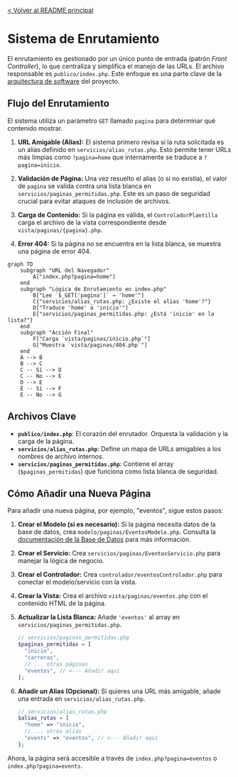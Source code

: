 [< Volver al README principal](../README.md)

# Sistema de Enrutamiento

El enrutamiento es gestionado por un único punto de entrada (patrón *Front Controller*), lo que centraliza y simplifica el manejo de las URLs. El archivo responsable es `publico/index.php`. Este enfoque es una parte clave de la [arquitectura de software](./ARQUITECTURA.md) del proyecto.

## Flujo del Enrutamiento

El sistema utiliza un parámetro `GET` llamado `pagina` para determinar qué contenido mostrar.

1.  **URL Amigable (Alias):** El sistema primero revisa si la ruta solicitada es un alias definido en `servicios/alias_rutas.php`. Esto permite tener URLs más limpias como `?pagina=home` que internamente se traduce a `?pagina=inicio`.

2.  **Validación de Página:** Una vez resuelto el alias (o si no existía), el valor de `pagina` se valida contra una lista blanca en `servicios/paginas_permitidas.php`. Este es un paso de seguridad crucial para evitar ataques de inclusión de archivos.

3.  **Carga de Contenido:** Si la página es válida, el `ControladorPlantilla` carga el archivo de la vista correspondiente desde `vista/paginas/{pagina}.php`.

4.  **Error 404:** Si la página no se encuentra en la lista blanca, se muestra una página de error 404.

```mermaid
graph TD
    subgraph "URL del Navegador"
        A["index.php?pagina=home"]
    end
    subgraph "Lógica de Enrutamiento en index.php"
        B["Lee `$_GET['pagina']` → 'home'"]
        C{"servicios/alias_rutas.php: ¿Existe el alias 'home'?"}
        D["Traduce 'home' a 'inicio'"]
        E{"servicios/paginas_permitidas.php: ¿Está 'inicio' en la lista?"}
    end
    subgraph "Acción Final"
        F["Carga `vista/paginas/inicio.php`"]
        G["Muestra `vista/paginas/404.php`"]
    end
    A --> B
    B --> C
    C -- Sí --> D
    C -- No --> E
    D --> E
    E -- Sí --> F
    E -- No --> G
```

## Archivos Clave

-   **`publico/index.php`**: El corazón del enrutador. Orquesta la validación y la carga de la página.
-   **`servicios/alias_rutas.php`**: Define un mapa de URLs amigables a los nombres de archivo internos.
-   **`servicios/paginas_permitidas.php`**: Contiene el array (`$paginas_permitidas`) que funciona como lista blanca de seguridad.

## Cómo Añadir una Nueva Página

Para añadir una nueva página, por ejemplo, "eventos", sigue estos pasos:

1.  **Crear el Modelo (si es necesario):** Si la página necesita datos de la base de datos, crea `modelo/paginas/EventosModelo.php`. Consulta la [documentación de la Base de Datos](./BASE_DE_DATOS.md) para más información.

2.  **Crear el Servicio:** Crea `servicios/paginas/EventosServicio.php` para manejar la lógica de negocio.

3.  **Crear el Controlador:** Crea `controlador/eventosControlador.php` para conectar el modelo/servicio con la vista.

4.  **Crear la Vista:** Crea el archivo `vista/paginas/eventos.php` con el contenido HTML de la página.

5.  **Actualizar la Lista Blanca:** Añade `'eventos'` al array en `servicios/paginas_permitidas.php`.

    ```php
    // servicios/paginas_permitidas.php
    $paginas_permitidas = [
      "inicio",
      "carreras",
      // ... otras páginas
      "eventos", // <--- Añadir aquí
    ];
    ```

6.  **Añadir un Alias (Opcional):** Si quieres una URL más amigable, añade una entrada en `servicios/alias_rutas.php`.

    ```php
    // servicios/alias_rutas.php
    $alias_rutas = [
      "home" => "inicio",
      // ... otros alias
      "events" => "eventos", // <--- Añadir aquí
    ];
    ```

Ahora, la página será accesible a través de `index.php?pagina=eventos` o `index.php?pagina=events`.